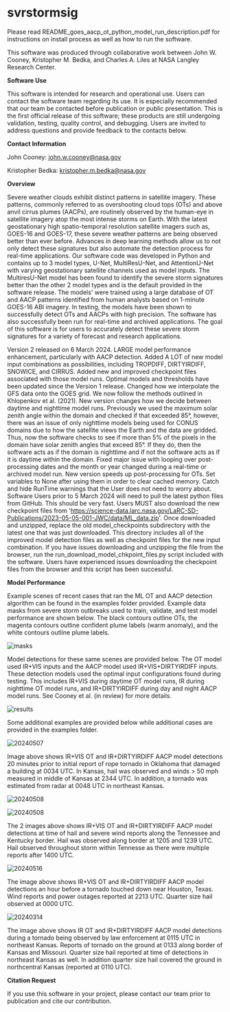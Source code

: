 # svrstormsig
Please read README_goes_aacp_ot_python_model_run_description.pdf for instructions on install process as well as how to run the software.

This software was produced through collaborative work between John W. Cooney, Kristopher M. Bedka, and Charles A. Liles at NASA Langley Research Center.

**Software Use**

This software is intended for research and operational use. Users can contact the software team regarding its use. It is especially recommended that our team be contacted before publication or public presentation. This is the first official release of this software; these products are still undergoing validation, testing, quality control, and debugging. Users are invited to address questions and provide feedback to the contacts below.

**Contact Information**

John Cooney: john.w.cooney@nasa.gov

Kristopher Bedka: kristopher.m.bedka@nasa.gov

**Overview**

Severe weather clouds exhibit distinct patterns in satellite imagery. These patterns, commonly referred to as overshooting cloud tops (OTs) and above anvil cirrus plumes (AACPs), are routinely observed by the human-eye in satellite imagery atop the most intense storms on Earth. With the latest geostationary high spatio-temporal resolution satellite imagers such as, GOES-16 and GOES-17, these severe weather patterns are being observed better than ever before. Advances in deep learning methods allow us to not only detect these signatures but also automate the detection process for real-time applications. Our software code was developed in Python and contains up to 3 model types, U-Net, MultiResU-Net, and AttentionU-Net with varying geostationary satellite channels used as model inputs. The MultiresU-Net model has been found to identify the severe storm signatures better than the other 2 model types and is the default provided in the software release. The models' were trained using a large database of OT and AACP patterns identified from human analysts based on 1-minute GOES-16 ABI imagery. In testing, the models have been shown to successfully detect OTs and AACPs with high precision. The software has also successfully been run for real-time and archived applications. The goal of this software is for users to accurately detect these severe storm signatures for a variety of forecast and research applications.

Version 2 released on 6 March 2024. LARGE model performance enhancement, particularly with AACP detection. Added A LOT of new model input combinations as possibilities, including TROPDIFF, DIRTYIRDIFF, SNOWICE, and CIRRUS. Added new and improved checkpoint files associated with those model runs. Optimal models and thresholds have been updated since the Version 1 release. Changed how we interpolate the GFS data onto the GOES grid. We now follow the methods outlined in Khlopenkov et al. (2021). New version changes how we decide between daytime and nighttime model runs. Previously we used the maximum solar zenith angle within the domain and checked if that exceeded 85°, however, there was an issue of only nighttime models being used for CONUS domains due to how the satellite views the Earth and the data are gridded. Thus, now the software checks to see if more than 5% of the pixels in the domain have solar zenith angles that exceed 85°. If they do, then the software acts as if the domain is nighttime and if not the software acts as if it is daytime within the domain. Fixed major issue with looping over post-processing dates and the month or year changed during a real-time or archived model run. New version speeds up post-processing for OTs. Set variables to None after using them in order to clear cached memory. Catch and hide RunTime warnings that the User does not need to worry about. Software Users prior to 5 March 2024 will need to pull the latest python files from GitHub. This should be very fast. Users MUST also download the new checkpoint files from 'https://science-data.larc.nasa.gov/LaRC-SD-Publications/2023-05-05-001-JWC/data/ML_data.zip'. Once downloaded and unzipped, replace the old model_checkpoints subdirectory with the latest one that was just downloaded. This directory includes all of the improved model detection files as well as checkpoint files for the new input combination. If you have issues downloading and unzipping the file from the browser, run the run_download_model_chkpoint_files.py script included with the software. Users have experienced issues downloading the checkpoint files from the browser and this script has been successful.

**Model Performance**

Example scenes of recent cases that ran the ML OT and AACP detection algorithm can be found in the examples folder provided. Example data masks from severe storm outbreaks used to train, validate, and test model performance are shown below. The black contours outline OTs, the magenta contours outline confident plume labels (warm anomaly), and the white contours outline plume labels.

![masks](https://github.com/nasa/svrstormsig/blob/main/examples/combined_all_case_ex_masks2.jpg)

Model detections for these same scenes are provided below. The OT model used IR+VIS inputs and the AACP model used IR+VIS+DIRTYIRDIFF inputs. These detection models used the optimal input configurations found during testing. This includes IR+VIS during daytime OT model runs, IR during nighttime OT model runs, and IR+DIRTYIRDIFF during day and night AACP model runs. See Cooney et al. (in review) for more details.

![results](https://github.com/nasa/svrstormsig/blob/main/examples/combined_all_case_ex_results2_ir_vis_dirtyirdiff_plume.jpg)

Some additional examples are provided below while additional cases are provided in the examples folder.

![20240507](https://github.com/nasa/svrstormsig/blob/main/examples/20240507T000728Z_C_full_domain_multimap_model_ot_plume_results.png)

Image above shows IR+VIS OT and IR+DIRTYIRDIFF AACP model detections 20 minutes prior to initial report of rope tornado in Oklahoma that damaged a building at 0034 UTC. In Kansas, hail was observed and winds > 50 mph measured in middle of Kansas at 2344 UTC. In addition, a tornado was estimated from radar at 0048 UTC in northeast Kansas. 

![20240508](https://github.com/nasa/svrstormsig/blob/main/examples/20240508T121248Z_C_full_domain_multimap_model_ot_plume_results.png)

![20240508](https://github.com/nasa/svrstormsig/blob/main/examples/20240508T122224Z_C_full_domain_multimap_model_ot_plume_results.png)

The 2 images above shows IR+VIS OT and IR+DIRTYIRDIFF AACP model detections at time of hail and severe wind reports along the Tennessee and Kentucky border. Hail was observed along border at 1205 and 1239 UTC. Hail observed throughout storm within Tennesse as there were multiple reports after 1400 UTC.

![20240516](https://github.com/nasa/svrstormsig/blob/main/examples/20240516T220240Z_M2_full_domain_multimap_model_ot_plume_results.png)

The image above shows IR+VIS OT and IR+DIRTYIRDIFF AACP model detections an hour before a tornado touched down near Houston, Texas. Wind reports and power outages reported at 2213 UTC. Quarter size hail observed at 0000 UTC.

![20240314](https://github.com/nasa/svrstormsig/blob/main/examples/20240314T011440Z_M2_full_domain_multimap_model_ot_plume_results.png)

The image above shows IR OT and IR+DIRTYIRDIFF AACP model detections during a tornado being observed by law enforcement at 0115 UTC in northeast Kansas. Reports of tornado on the ground at 0133 along border of Kansas and Missouri. Quarter size hail reported at time of detections in northeast Kansas as well. In addition quarter size hail covered the ground in northcentral Kansas (reported at 0110 UTC).

**Citation Request**

If you use this software in your project, please contact our team prior to publication and cite our contribution.
